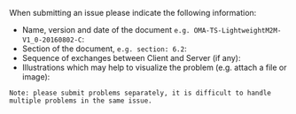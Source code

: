 When submitting an issue please indicate the following information:
* Name, version and date of the document ``e.g. OMA-TS-LightweightM2M-V1_0-20160802-C``:
* Section of the document, ``e.g. section: 6.2``:
* Sequence of exchanges between Client and Server (if any): 
* Illustrations which may help to visualize the problem (e.g. attach a file or image):

``Note: please submit problems separately, it is difficult to handle multiple problems in the same issue.``
